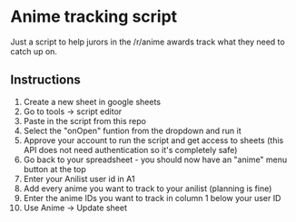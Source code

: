 # Anime tracking script
Just a script to help jurors in the /r/anime awards track what they need to catch up on.

## Instructions

1. Create a new sheet in google sheets
1. Go to tools -> script editor
1. Paste in the script from this repo
1. Select the "onOpen" funtion from the dropdown and run it
1. Approve your account to run the script and get access to sheets (this API does not need authentication so it's completely safe)
1. Go back to your spreadsheet - you should now have an "anime" menu button at the top
1. Enter your Anilist user id in A1
1. Add every anime you want to track to your anilist (planning is fine)
1. Enter the anime IDs you want to track in column 1 below your user ID
1. Use Anime -> Update sheet
